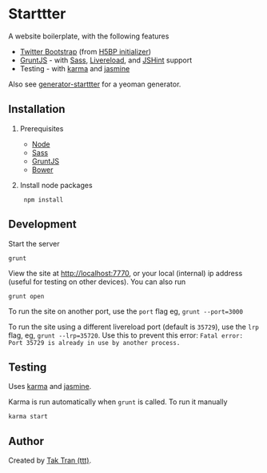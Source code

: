 # Starttter

A website boilerplate, with the following features

* [Twitter Bootstrap](http://twitter.github.com/bootstrap/) (from [H5BP initializer](http://www.initializr.com/))
* [GruntJS](http://gruntjs.com/) - with [Sass](http://sass-lang.com/download.html), [Livereload](https://github.com/gruntjs/grunt-contrib-livereload), and [JSHint](http://www.jshint.com/about/) support
* Testing - with [karma](http://karma-runner.github.io/) and [jasmine](http://pivotal.github.io/jasmine/)

Also see [generator-starttter](https://github.com/taktran/generator-starttter) for a yeoman generator.

## Installation

1. Prerequisites
    * [Node](http://nodejs.org/)
    * [Sass](http://sass-lang.com/download.html)
    * [GruntJS](http://gruntjs.com/)
    * [Bower](http://bower.io/)

2. Install node packages

        npm install

## Development

Start the server

    grunt

View the site at [http://localhost:7770](http://localhost:7770), or your local (internal) ip address (useful for testing on other devices). You can also run

    grunt open

To run the site on another port, use the `port` flag eg, `grunt --port=3000`

To run the site using a different livereload port (default is `35729`), use the `lrp` flag, eg, `grunt --lrp=35720`. Use this to prevent this error: `Fatal error: Port 35729 is already in use by another process.`

## Testing

Uses [karma](http://karma-runner.github.io/) and [jasmine](http://pivotal.github.io/jasmine/).

Karma is run automatically when `grunt` is called. To run it manually

    karma start

## Author

Created by [Tak Tran (ttt)](http://tutaktran.com).